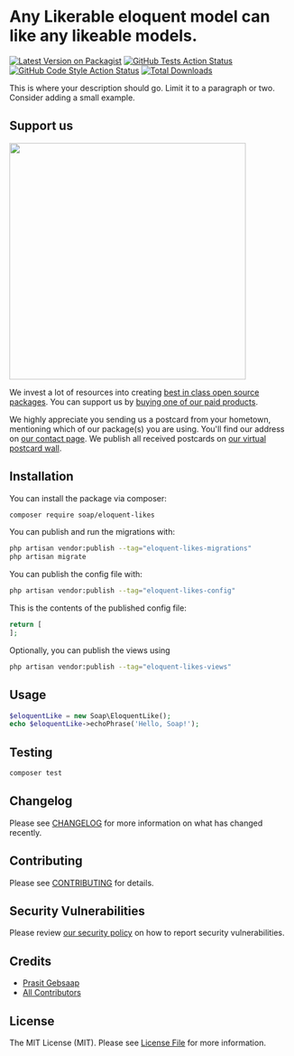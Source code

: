 # Any Likerable eloquent model can like any likeable models.

[![Latest Version on Packagist](https://img.shields.io/packagist/v/soap/eloquent-likes.svg?style=flat-square)](https://packagist.org/packages/soap/eloquent-likes)
[![GitHub Tests Action Status](https://img.shields.io/github/actions/workflow/status/soap/eloquent-likes/run-tests.yml?branch=main&label=tests&style=flat-square)](https://github.com/soap/eloquent-likes/actions?query=workflow%3Arun-tests+branch%3Amain)
[![GitHub Code Style Action Status](https://img.shields.io/github/actions/workflow/status/soap/eloquent-likes/fix-php-code-style-issues.yml?branch=main&label=code%20style&style=flat-square)](https://github.com/soap/eloquent-likes/actions?query=workflow%3A"Fix+PHP+code+style+issues"+branch%3Amain)
[![Total Downloads](https://img.shields.io/packagist/dt/soap/eloquent-likes.svg?style=flat-square)](https://packagist.org/packages/soap/eloquent-likes)

This is where your description should go. Limit it to a paragraph or two. Consider adding a small example.

## Support us

[<img src="https://github-ads.s3.eu-central-1.amazonaws.com/eloquent-likes.jpg?t=1" width="419px" />](https://spatie.be/github-ad-click/eloquent-likes)

We invest a lot of resources into creating [best in class open source packages](https://spatie.be/open-source). You can support us by [buying one of our paid products](https://spatie.be/open-source/support-us).

We highly appreciate you sending us a postcard from your hometown, mentioning which of our package(s) you are using. You'll find our address on [our contact page](https://spatie.be/about-us). We publish all received postcards on [our virtual postcard wall](https://spatie.be/open-source/postcards).

## Installation

You can install the package via composer:

```bash
composer require soap/eloquent-likes
```

You can publish and run the migrations with:

```bash
php artisan vendor:publish --tag="eloquent-likes-migrations"
php artisan migrate
```

You can publish the config file with:

```bash
php artisan vendor:publish --tag="eloquent-likes-config"
```

This is the contents of the published config file:

```php
return [
];
```

Optionally, you can publish the views using

```bash
php artisan vendor:publish --tag="eloquent-likes-views"
```

## Usage

```php
$eloquentLike = new Soap\EloquentLike();
echo $eloquentLike->echoPhrase('Hello, Soap!');
```

## Testing

```bash
composer test
```

## Changelog

Please see [CHANGELOG](CHANGELOG.md) for more information on what has changed recently.

## Contributing

Please see [CONTRIBUTING](CONTRIBUTING.md) for details.

## Security Vulnerabilities

Please review [our security policy](../../security/policy) on how to report security vulnerabilities.

## Credits

- [Prasit Gebsaap](https://github.com/soap)
- [All Contributors](../../contributors)

## License

The MIT License (MIT). Please see [License File](LICENSE.md) for more information.
